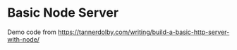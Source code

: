 # Basic Node Server

Demo code from https://tannerdolby.com/writing/build-a-basic-http-server-with-node/